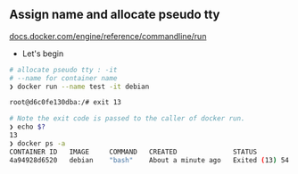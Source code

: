 ## Assign name and allocate pseudo tty

[docs.docker.com/engine/reference/commandline/run](https://docs.docker.com/engine/reference/commandline/run/#assign-name-and-allocate-pseudo-tty---name--it)

- Let's begin


```bash
# allocate pseudo tty : -it
# --name for container name
❯ docker run --name test -it debian

root@d6c0fe130dba:/# exit 13

# Note the exit code is passed to the caller of docker run.
❯ echo $?                                                                                               
13
❯ docker ps -a                                                          
CONTAINER ID   IMAGE     COMMAND   CREATED              STATUS                       PORTS     NAMES
4a94928d6520   debian    "bash"    About a minute ago   Exited (13) 54 seconds ago             test
```

